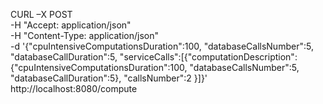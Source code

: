 
CURL –X POST \
-H "Accept: application/json" \
-H "Content-Type: application/json" \
-d '{"cpuIntensiveComputationsDuration":100, "databaseCallsNumber":5, "databaseCallDuration":5, "serviceCalls":[{"computationDescription":{"cpuIntensiveComputationsDuration":100, "databaseCallsNumber":5, "databaseCallDuration":5}, "callsNumber":2 }]}' \
http://localhost:8080/compute